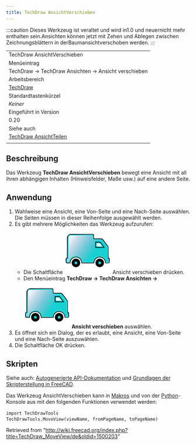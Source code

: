 ```yaml
---
title: TechDraw AnsichtVerschieben
---
```


:::caution
Dieses Werkzeug ist veraltet und wird in1.0 und neuernicht mehr enthalten sein.Ansichten können jetzt mit Zehen und Ablegen zwischen Zeichnungsblättern in derBaumansichtverschoben werden.
:::

|                                                                          |
| ------------------------------------------------------------------------ |
| TechDraw AnsichtVerschieben                                              |
| Menüeintrag                                                              |
| TechDraw → TechDraw Ansichten → Ansicht verschieben                      |
| Arbeitsbereich                                                           |
| [TechDraw](/TechDraw_Workbench/de "TechDraw Workbench/de")               |
| Standardtastenkürzel                                                     |
| _Keiner_                                                                 |
| Eingeführt in Version                                                    |
| 0.20                                                                     |
| Siehe auch                                                               |
| [TechDraw AnsichtTeilen](/TechDraw_ShareView/de "TechDraw ShareView/de") |
|                                                                          |

## Beschreibung

Das Werkzeug **TechDraw AnsichtVerschieben** bewegt eine Ansicht mit all ihren abhängigen Inhalten (Hinweisfelder, Maße usw.) auf eine andere Seite.

## Anwendung

1. Wahlweise eine Ansicht, eine Von-Seite und eine Nach-Seite auswählen. Die Seiten müssen in dieser Reihenfolge ausgewählt werden.
2. Es gibt mehrere Möglichkeiten das Werkzeug aufzurufen:
   - Die Schaltfläche ![](/src/assets/images/TechDraw_MoveView.svg) Ansicht verschieben drücken.
   - Den Menüeintrag **TechDraw → TechDraw Ansichten → ![](/src/assets/images/TechDraw_MoveView.svg) Ansicht verschieben** auswählen.
3. Es öffnet sich ein Dialog, der es erlaubt, eine Ansicht, eine Von-Seite und eine Nach-Seite auszuwählen.
4. Die Schaltfläche OK drücken.

## Skripten

Siehe auch: [Autogenerierte API-Dokumentation](https://freecad.github.io/SourceDoc/) und [Grundlagen der Skripterstellung in FreeCAD](/FreeCAD_Scripting_Basics/de "FreeCAD Scripting Basics/de").

Das Werkzeug AnsichtVerschieben kann in [Makros](/Macros/de "Macros/de") und von der [Python](/Python/de "Python/de")-Konsole aus mit den folgenden Funktionen verwendet werden:

```
import TechDrawTools
TechDrawTools.MoveView(viewName, fromPageName, toPageName)

```

Retrieved from "<http://wiki.freecad.org/index.php?title=TechDraw_MoveView/de&oldid=1500203>"
